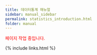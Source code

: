 ```yaml
---
title: 데이터통계 매뉴얼
sidebar: manual_sidebar
permalink: statistics_introduction.html
folder: manual
---
```


<p style="color:red;">페이지 작업 중입니다.</p>


{% include links.html %}
